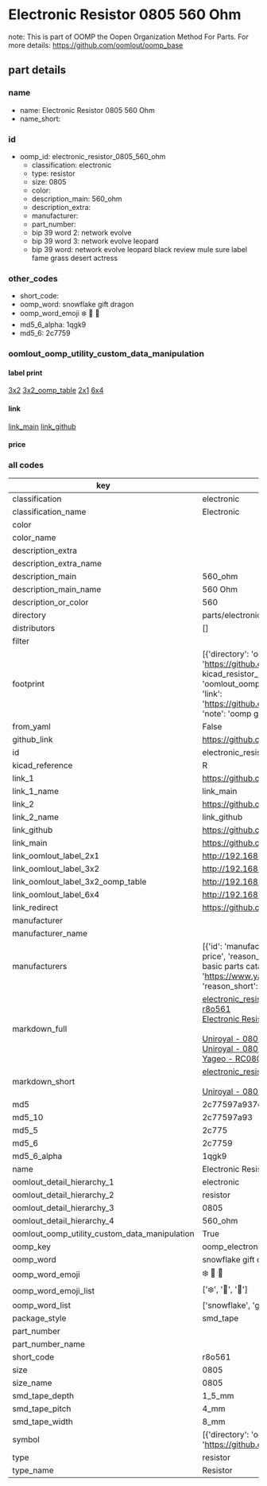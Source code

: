 # Electronic Resistor 0805 560 Ohm  

note: This is part of OOMP the Oopen Organization Method For Parts. For more details: https://github.com/oomlout/oomp_base

##  part details
  







### name
* name: Electronic Resistor 0805 560 Ohm
* name_short: 
### id
* oomp_id: electronic_resistor_0805_560_ohm
  * classification: electronic
  * type: resistor
  * size: 0805
  * color: 
  * description_main: 560_ohm
  * description_extra: 
  * manufacturer: 
  * part_number: 
  * bip 39 word 2: network evolve
  * bip 39 word 3: network evolve leopard
  * bip 39 word: network evolve leopard black review mule sure label fame grass desert actress

### other_codes
* short_code: 
* oomp_word: snowflake gift dragon
* oomp_word_emoji :snowflake: :gift: :dragon:
* md5_6_alpha: 1qgk9
* md5_6: 2c7759






### oomlout_oomp_utility_custom_data_manipulation
#### label print
[3x2](http://192.168.1.245:1112/?label=oomp%201qgk9)
[3x2_oomp_table](http://192.168.1.108:1112/?label=oomp%201qgk9)
[2x1](http://192.168.1.242:1112/?label=oomp%201qgk9)
[6x4](http://192.168.1.55:1112/?label=oomp%201qgk9)    

#### link

[link_main](https://github.com/oomlout/oomlout_oomp_version_1_messy/tree/main/parts/electronic_resistor_0805_560_ohm) [link_github](https://github.com/oomlout/oomlout_oomp_version_1_messy/tree/main/parts/electronic_resistor_0805_560_ohm)                             

#### price







### all codes 
| key | value |  
| --- | --- |  
| classification | electronic |  
| classification_name | Electronic |  
| color |  |  
| color_name |  |  
| description_extra |  |  
| description_extra_name |  |  
| description_main | 560_ohm |  
| description_main_name | 560 Ohm |  
| description_or_color | 560 |  
| directory | parts/electronic_resistor_0805_560_ohm |  
| distributors | [] |  
| filter |  |  
| footprint | [{'directory': 'oomlout_oomp_footprint_bot/footprints/kicad_resistor_smd_r_0805_2012metric//working/working.kicad_mod', 'index': 0, 'link': 'https://github.com/oomlout/oomlout_oomp_footprint_bot/tree/main/foootprntss/kicad_resistor_smd_r_0805_2012metric', 'note': 'source footprint kicad_resistor_smd_r_0805_2012metric', 'oomp_key': 'oomp_kicad_resistor_smd_r_0805_2012metric'}, {'directory': 'oomlout_oomp_footprint_bot/footprints/oomlout_oomlout_oomp_part_footprints_r8o561_electronic_resistor_0805_560_ohm//working/working.kicad_mod', 'index': 1, 'link': 'https://github.com/oomlout/oomlout_oomp_footprint_bot/tree/main/foootprntss/oomlout_oomlout_oomp_part_footprints_r8o561_electronic_resistor_0805_560_ohm', 'note': 'oomp generated footprint', 'oomp_key': 'oomp_oomlout_oomlout_oomp_part_footprints_r8o561_electronic_resistor_0805_560_ohm'}] |  
| from_yaml | False |  
| github_link | https://github.com/oomlout/oomlout_oomp_part_src/tree/main/parts/electronic_resistor_0805_560_ohm |  
| id | electronic_resistor_0805_560_ohm |  
| kicad_reference | R |  
| link_1 | https://github.com/oomlout/oomlout_oomp_version_1_messy/tree/main/parts/electronic_resistor_0805_560_ohm |  
| link_1_name | link_main |  
| link_2 | https://github.com/oomlout/oomlout_oomp_version_1_messy/tree/main/parts/electronic_resistor_0805_560_ohm |  
| link_2_name | link_github |  
| link_github | https://github.com/oomlout/oomlout_oomp_version_1_messy/tree/main/parts/electronic_resistor_0805_560_ohm |  
| link_main | https://github.com/oomlout/oomlout_oomp_version_1_messy/tree/main/parts/electronic_resistor_0805_560_ohm |  
| link_oomlout_label_2x1 | http://192.168.1.242:1112/?label=oomp%201qgk9 |  
| link_oomlout_label_3x2 | http://192.168.1.245:1112/?label=oomp%201qgk9 |  
| link_oomlout_label_3x2_oomp_table | http://192.168.1.108:1112/?label=oomp%201qgk9 |  
| link_oomlout_label_6x4 | http://192.168.1.55:1112/?label=oomp%201qgk9 |  
| link_redirect | https://github.com/oomlout/oomlout_oomp_version_1_messy/tree/main/parts/electronic_resistor_0805_560_ohm |  
| manufacturer |  |  
| manufacturer_name |  |  
| manufacturers | [{'id': 'manufacturer_uniroyal', 'link': '', 'name': 'Uniroyal', 'note': {'reason': 'did this one first, but not in jlc pcb basic parts and 1 percent are and they are the same price', 'reason_short': 'not in jlc basic parts'}, 'part_number': '0805W8J0561T5E'}, {'id': 'manufacturer_uniroyal', 'link': '', 'name': 'Uniroyal', 'note': {'reason': 'in the jlc basic parts catalogue', 'reason_short': 'jlc basic part'}, 'part_number': '0805W8F5600T5E'}, {'id': 'manufacturer_yageo', 'link': 'https://www.yageo.com/en/Chart/Download/pdf/RC0805JR-07560RL', 'name': 'Yageo', 'note': {'reason': 'yageo is a commonly cross referenced part number', 'reason_short': 'available everywhere'}, 'part_number': 'RC0805JR-07560RL'}] |  
| markdown_full | [electronic_resistor_0805_560_ohm](none)<br>[r8o561](none)<br>[Electronic Resistor 0805 560 Ohm](none)<br><br>[Uniroyal - 0805W8J0561T5E- not in jlc basic parts]() [(L)  ](https://www.lcsc.com/search?q=0805W8J0561T5E)[(D)  ](https://www.digikey.com/en/products?keywords=0805W8J0561T5E)[(M)  ](https://www.mouser.com/Search/Refine?Keyword=0805W8J0561T5E)[(N)  ](https://www.newark.com/search?st=0805W8J0561T5E)[(SZ)  ](https://so.szlcsc.com/global.html?k=0805W8J0561T5E)<br>[Uniroyal - 0805W8F5600T5E- jlc basic part]() [(L)  ](https://www.lcsc.com/search?q=0805W8F5600T5E)[(D)  ](https://www.digikey.com/en/products?keywords=0805W8F5600T5E)[(M)  ](https://www.mouser.com/Search/Refine?Keyword=0805W8F5600T5E)[(N)  ](https://www.newark.com/search?st=0805W8F5600T5E)[(SZ)  ](https://so.szlcsc.com/global.html?k=0805W8F5600T5E)<br>[Yageo - RC0805JR-07560RL- available everywhere](https://www.yageo.com/en/Chart/Download/pdf/RC0805JR-07560RL) [(L)  ](https://www.lcsc.com/search?q=RC0805JR-07560RL)[(D)  ](https://www.digikey.com/en/products?keywords=RC0805JR-07560RL)[(M)  ](https://www.mouser.com/Search/Refine?Keyword=RC0805JR-07560RL)[(N)  ](https://www.newark.com/search?st=RC0805JR-07560RL)[(SZ)  ](https://so.szlcsc.com/global.html?k=RC0805JR-07560RL)<br> |  
| markdown_short | [electronic_resistor_0805_560_ohm](none)<br><br>[Uniroyal - 0805W8J0561T5E- not in jlc basic parts]()[Uniroyal - 0805W8F5600T5E- jlc basic part]()[Yageo - RC0805JR-07560RL- available everywhere](https://www.yageo.com/en/Chart/Download/pdf/RC0805JR-07560RL) |  
| md5 | 2c77597a937c3b42455c416f00938ca6 |  
| md5_10 | 2c77597a93 |  
| md5_5 | 2c775 |  
| md5_6 | 2c7759 |  
| md5_6_alpha | 1qgk9 |  
| name | Electronic Resistor 0805 560 Ohm |  
| oomlout_detail_hierarchy_1 | electronic |  
| oomlout_detail_hierarchy_2 | resistor |  
| oomlout_detail_hierarchy_3 | 0805 |  
| oomlout_detail_hierarchy_4 | 560_ohm |  
| oomlout_oomp_utility_custom_data_manipulation | True |  
| oomp_key | oomp_electronic_resistor_0805_560_ohm |  
| oomp_word | snowflake gift dragon |  
| oomp_word_emoji | :snowflake: :gift: :dragon: |  
| oomp_word_emoji_list | [':snowflake:', ':gift:', ':dragon:'] |  
| oomp_word_list | ['snowflake', 'gift', 'dragon'] |  
| package_style | smd_tape |  
| part_number |  |  
| part_number_name |  |  
| short_code | r8o561 |  
| size | 0805 |  
| size_name | 0805 |  
| smd_tape_depth | 1_5_mm |  
| smd_tape_pitch | 4_mm |  
| smd_tape_width | 8_mm |  
| symbol | [{'directory': 'oomlout_oomp_symbol_bot/symbols/kicad_device_r//working/working.kicad_sym', 'index': 0, 'link': 'https://github.com/oomlout/oomlout_oomp_symbol_bot/tree/main/symbols/kicad_device_r', 'oomp_key': 'oomp_kicad_device_r'}] |  
| type | resistor |  
| type_name | Resistor |  
